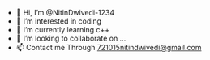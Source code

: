 - 👋 Hi, I’m @NitinDwivedi-1234
- 👀 I’m interested in coding
- 🌱 I’m currently learning c++
- 💞️ I’m looking to collaborate on ...
- 📫 Contact me Through 721015nitindwivedi@gmail.com

<!---
NitinDwivedi-1234/NitinDwivedi-1234 is a ✨ special ✨ repository because its `README.md` (this file) appears on your GitHub profile.
You can click the Preview link to take a look at your changes.
--->
